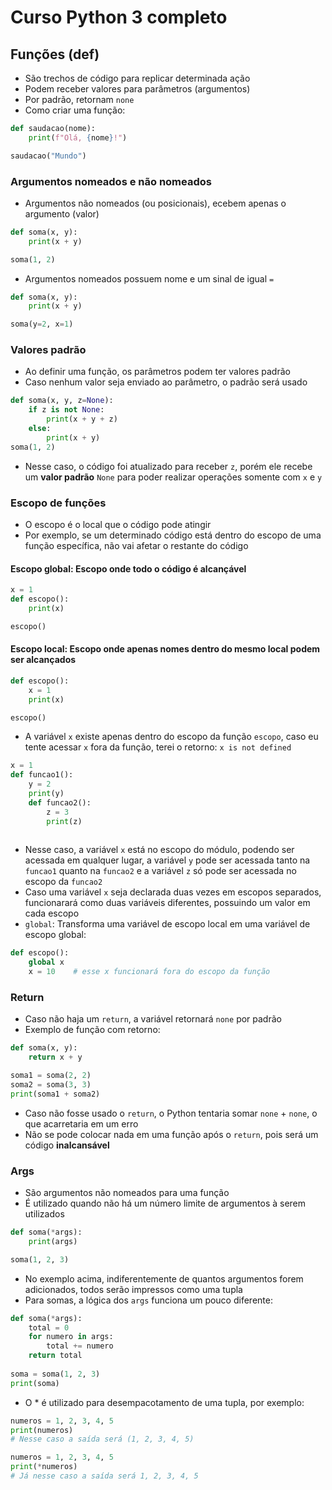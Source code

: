 # Curso Python 3 completo

## Funções (def)
- São trechos de código para replicar determinada ação
- Podem receber valores para parâmetros (argumentos)
- Por padrão, retornam `none`
- Como criar uma função:
```python
def saudacao(nome):
    print(f"Olá, {nome}!")

saudacao("Mundo")
```

### Argumentos nomeados e não nomeados
- Argumentos não nomeados (ou posicionais), ecebem apenas o argumento (valor)
```python
def soma(x, y):
    print(x + y)

soma(1, 2)
```

- Argumentos nomeados possuem nome e um sinal de igual `=`
```python
def soma(x, y):
    print(x + y)

soma(y=2, x=1)
```

### Valores padrão
- Ao definir uma função, os parâmetros podem ter valores padrão
- Caso nenhum valor seja enviado ao parâmetro, o padrão será usado
```python
def soma(x, y, z=None):
    if z is not None:
        print(x + y + z)
    else:
        print(x + y)
soma(1, 2)
```
- Nesse caso, o código foi atualizado para receber `z`, porém ele recebe um **valor padrão** `None` para poder realizar operações somente com `x` e `y`

### Escopo de funções
- O escopo é o local que o código pode atingir
- Por exemplo, se um determinado código está dentro do escopo de uma função específica, não vai afetar o restante do código
#### Escopo global: Escopo onde todo o código é alcançável
```python
x = 1
def escopo():
    print(x)

escopo()
```
#### Escopo local: Escopo onde apenas nomes dentro do mesmo local podem ser alcançados
```python
def escopo():
    x = 1
    print(x)

escopo()
```
- A variável `x` existe apenas dentro do escopo da função `escopo`, caso eu tente acessar `x` fora da função, terei o retorno: `x is not defined`

```python
x = 1
def funcao1():
    y = 2
    print(y)
    def funcao2():
        z = 3
        print(z)
    
```
- Nesse caso, a variável `x` está no escopo do módulo, podendo ser acessada em qualquer lugar, a variável `y` pode ser acessada tanto na `funcao1` quanto na `funcao2` e a variável `z` só pode ser acessada no escopo da `funcao2`
- Caso uma variável `x` seja declarada duas vezes em escopos separados, funcionarará como duas variáveis diferentes, possuindo um valor em cada escopo
- `global`: Transforma uma variável de escopo local em uma variável de escopo global:
```python
def escopo():
    global x
    x = 10    # esse x funcionará fora do escopo da função
```

### Return
- Caso não haja um `return`, a variável retornará `none` por padrão
- Exemplo de função com retorno:
```python
def soma(x, y):
    return x + y

soma1 = soma(2, 2)
soma2 = soma(3, 3)
print(soma1 + soma2)
```
- Caso não fosse usado o `return`, o Python tentaria somar `none` + `none`, o que acarretaria em um erro
- Não se pode colocar nada em uma função após o `return`, pois será um código **inalcansável**

### Args
- São argumentos não nomeados para uma função
- É utilizado quando não há um número limite de argumentos à serem utilizados
```python
def soma(*args):
    print(args)

soma(1, 2, 3)
```
- No exemplo acima, indiferentemente de quantos argumentos forem adicionados, todos serão impressos como uma tupla
- Para somas, a lógica dos `args` funciona um pouco diferente:
```python
def soma(*args):
    total = 0
    for numero in args:
        total += numero
    return total
        
soma = soma(1, 2, 3)
print(soma)
```
- O \* é utilizado para desempacotamento de uma tupla, por exemplo:
```python
numeros = 1, 2, 3, 4, 5
print(numeros)
# Nesse caso a saída será (1, 2, 3, 4, 5)
```
```python
numeros = 1, 2, 3, 4, 5
print(*numeros)
# Já nesse caso a saída será 1, 2, 3, 4, 5
```
